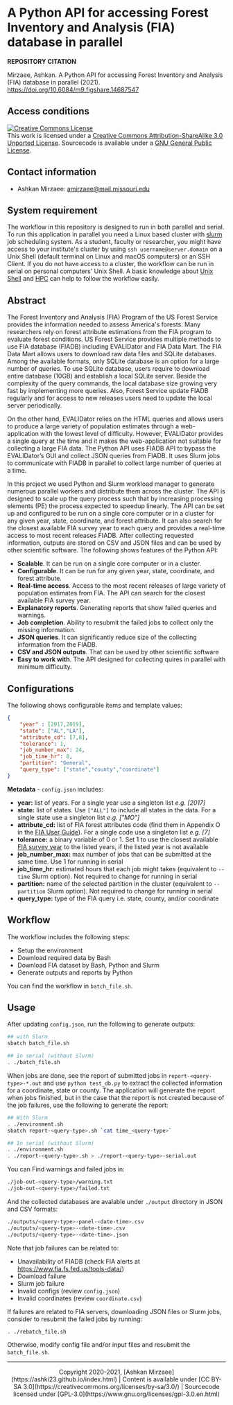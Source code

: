 # A Python API for accessing Forest Inventory and Analysis (FIA) database in parallel

**REPOSITORY CITATION**

Mirzaee, Ashkan. A Python API for accessing Forest Inventory and Analysis (FIA) database in parallel (2021). https://doi.org/10.6084/m9.figshare.14687547

## Access conditions
<a rel="license" href="http://creativecommons.org/licenses/by-sa/3.0/"><img alt="Creative Commons License" style="border-width:0" src="https://i.creativecommons.org/l/by-sa/3.0/80x15.png" /></a><br />This work is licensed under a <a rel="license" href="http://creativecommons.org/licenses/by-sa/3.0/">Creative Commons Attribution-ShareAlike 3.0 Unported License</a>.
Sourcecode is available under a [GNU General Public License](https://www.gnu.org/licenses/gpl-3.0.en.html).

## Contact information
- Ashkan Mirzaee: amirzaee@mail.missouri.edu

## System requirement
The workflow in this repository is designed to run in both parallel and serial. To run this application in parallel you need a Linux based cluster with [slurm](https://slurm.schedmd.com/) job scheduling system. As a student, faculty or researcher, you might have access to your institute's cluster by using `ssh username@server.domain` on a Unix Shell (default terminal on Linux and macOS computers) or an SSH Client. If you do not have access to a cluster, the workflow can be run in serial on personal computers' Unix Shell. A basic knowledge about [Unix Shell](https://ashki23.github.io/shell.html) and [HPC](https://ashki23.github.io/hpc.html) can help to follow the workflow easily.

## Abstract
The Forest Inventory and Analysis (FIA) Program of the US Forest Service provides the information needed to assess America's forests. Many researchers rely on forest attribute estimations from the FIA program to evaluate forest conditions. US Forest Service provides multiple methods to use FIA database (FIADB) including EVALIDator and FIA Data Mart. The FIA Data Mart allows users to download raw data files and SQLite databases. Among the available formats, only SQLite database is an option for a large number of queries. To use SQLite database, users require to download entire database (10GB) and establish a local SQLite server. Beside the complexity of the query commands, the local database size growing very fast by implementing more queries. Also, Forest Service update FIADB regularly and for access to new releases users need to update the local server periodically.

On the other hand, EVALIDator relies on the HTML queries and allows users to produce a large variety of population estimates through a web-application with the lowest level of difficulty. However, EVALIDator provides a single query at the time and it makes the web-application not suitable for collecting a large FIA data. The Python API uses FIADB API to bypass the EVALIDator’s GUI and collect JSON queries from FIADB. It uses Slurm jobs to communicate with FIADB in parallel to collect large number of queries at a time.

In this project we used Python and Slurm workload manager to generate numerous parallel workers and distribute them across the cluster. The API is designed to scale up the query process such that by increasing processing elements (PE) the process expected to speedup linearly. The API can be set up and configured to be run on a single core computer or in a cluster for any given year, state, coordinate, and forest attribute. It can also search for the closest available FIA survey year to each query and provides a real-time access to most recent releases FIADB. After collecting requested information, outputs are stored on CSV and JSON files and can be used by other scientific software. The following shows features of the Python API:

- **Scalable**. It can be run on a single core computer or in a cluster.
- **Configurable**. It can be run for any given year, state, coordinate, and forest attribute.
- **Real-time access**. Access to the most recent releases of large variety of population estimates from FIA. The API can search for the closest available FIA survey year. 
- **Explanatory reports**. Generating reports that show failed queries and warnings.
- **Job completion**. Ability to resubmit the failed jobs to collect only the missing information.
- **JSON queries**. It can significantly reduce size of the collecting information from the FIADB. 
- **CSV and JSON outputs**. That can be used by other scientific software 
- **Easy to work with**. The API designed for collecting quires in parallel with minimum difficulty.

## Configurations
The following shows configurable items and template values:

```json
{
    "year" : [2017,2019],
    "state": ["AL","LA"],
    "attribute_cd": [7,8],
    "tolerance": 1,
    "job_number_max": 24,
    "job_time_hr": 8,
    "partition": "General",
    "query_type": ["state","county","coordinate"]
}
```

**Metadata** - `config.json` includes:
- **year:** list of years. For a single year use a singleton list *e.g. [2017]*
- **state:** list of states. Use `["ALL"]` to include all states in the data. For a single state use a singleton list *e.g. ["MO"]*
- **attribute_cd:** list of FIA forest attributes code (find them in Appendix O in the [FIA User Guide](https://www.fia.fs.fed.us/library/database-documentation/current/ver80/FIADB%20User%20Guide%20P2_8-0.pdf)). For a single code use a singleton list *e.g. [7]*
- **tolerance:** a binary variable of 0 or 1. Set 1 to use the closest available [FIA survey year](https://apps.fs.usda.gov/fia/datamart/recent_load_history.html) to the listed years, if the listed year is not available
- **job_number_max:** max number of jobs that can be submitted at the same time. Use 1 for running in serial
- **job_time_hr:** estimated hours that each job might takes (equivalent to `--time` Slurm option). Not required to change for running in serial
- **partition:** name of the selected partition in the cluster (equivalent to `--partition` Slurm option). Not required to change for running in serial
- **query_type:** type of the FIA query i.e. state, county, and/or coordinate

## Workflow
The workflow includes the following steps:

- Setup the environment
- Download required data by Bash
- Download FIA dataset by Bash, Python and Slurm
- Generate outputs and reports by Python

You can find the workflow in `batch_file.sh`.

## Usage
After updating `config.json`, run the following to generate outputs:

```bash
## with Slurm
sbatch batch_file.sh

## In serial (without Slurm)
. ./batch_file.sh
```

When jobs are done, see the report of submitted jobs in `report-<query-type>-*.out` and use `python test_db.py` to extract the collected information for a coordinate, state or county. The application will generate the report when jobs finished, but in the case that the report is not created because of the job failures, use the following to generate the report:

```bash
## With Slurm
. ./environment.sh
sbatch report-<query-type>.sh `cat time_<query-type>`

## In serial (without Slurm)
. ./environment.sh
. ./report-<query-type>.sh > ./report-<query-type>-serial.out
```

You can Find warnings and failed jobs in:

```bash
./job-out-<query-type>/warning.txt
./job-out-<query-type>/failed.txt
```

And the collected databases are avalable under `./output` directory in JSON and CSV formats:

```bash
./outputs/<query-type>-panel-<date-time>.csv
./outputs/<query-type>-<date-time>.csv
./outputs/<query-type>-<date-time>.json
```

Note that job failures can be related to:
- Unavailability of FIADB (check FIA alerts at https://www.fia.fs.fed.us/tools-data/)
- Download failure
- Slurm job failure
- Invalid configs (review `config.json`)
- Invalid coordinates (review `coordinate.csv`)

If failures are related to FIA servers, downloading JSON files or Slurm jobs, consider to resubmit the failed jobs by running:

```bash
. ./rebatch_file.sh
```

Otherwise, modify config file and/or input files and resubmit the `batch_file.sh`.

---
<div align="center">
Copyright 2020-2021, [Ashkan Mirzaee](https://ashki23.github.io/index.html) | Content is available under [CC BY-SA 3.0](https://creativecommons.org/licenses/by-sa/3.0/) | Sourcecode licensed under [GPL-3.0](https://www.gnu.org/licenses/gpl-3.0.en.html)
</div>

